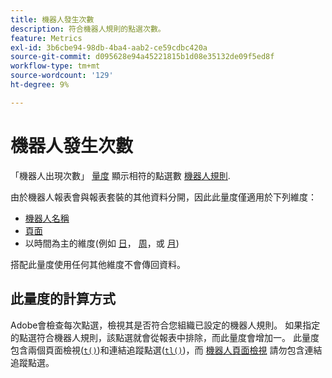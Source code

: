 ```yaml
---
title: 機器人發生次數
description: 符合機器人規則的點選次數。
feature: Metrics
exl-id: 3b6cbe94-98db-4ba4-aab2-ce59cdbc420a
source-git-commit: d095628e94a45221815b1d08e35132de09f5ed8f
workflow-type: tm+mt
source-wordcount: '129'
ht-degree: 9%

---
```


# 機器人發生次數

「機器人出現次數」 [量度](overview.md) 顯示相符的點選數 [機器人規則](/help/admin/admin/c-manage-report-suites/c-edit-report-suites/general/bot-removal/bot-rules.md).

由於機器人報表會與報表套裝的其他資料分開，因此此量度僅適用於下列維度：

* [機器人名稱](../dimensions/bot-name.md)
* [頁面](../dimensions/page.md)
* 以時間為主的維度(例如 [日](../dimensions/day.md)， [周](../dimensions/week.md)，或 [月](../dimensions/month.md))

搭配此量度使用任何其他維度不會傳回資料。

## 此量度的計算方式

Adobe會檢查每次點選，檢視其是否符合您組織已設定的機器人規則。 如果指定的點選符合機器人規則，該點選就會從報表中排除，而此量度會增加一。 此量度包含兩個頁面檢視([`t()`](/help/implement/vars/functions/t-method.md))和連結追蹤點選([`tl()`](/help/implement/vars/functions/tl-method.md))，而 [機器人頁面檢視](bot-page-views.md) 請勿包含連結追蹤點選。
